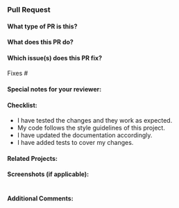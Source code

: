 <!--  Thanks for sending a pull request!  Here are some tips for you:

1. If this is your first time, Please carefully read the comments in our pull request template.
2. Please label this pull request according to what type of issue you are addressing, especially if this is a release targeted pull request.
3. Ensure you have added or ran the appropriate tests for your PR.
4. If you want *faster* PR reviews, Please contact us proactively.
-->

### Pull Request

#### What type of PR is this?
<!--
- **feat:** new feature
- **fix:** fix bug
- **docs:** documentation
- **style:** format(Changes that do not affect code execution)
- **test:** add test codes
- **chore:** changes to the build process or accessibility tools
- **revert:** revoked content
- **close:** close issue
- **release:** release version
-->

#### What does this PR do?
<!--
Provide a brief description of what this PR does
-->

#### Which issue(s) does this PR fix?
<!--
Reference any relevant issue(s) by using the syntax `Fixes #<issue_number>`, If PR is about `failing-tests or flakes`, please post the related issues/tests in a comment and do not use `Fixes`_*
-->
Fixes #

#### Special notes for your reviewer:
<!--
If there's anything specific you'd like your reviewer to pay attention to, mention it here
-->

#### Checklist:
- I have tested the changes and they work as expected.
- My code follows the style guidelines of this project.
- I have updated the documentation accordingly.
- I have added tests to cover my changes.

#### Related Projects:
<!--
- [community-infra](https://github.com/kosmos-io/community-infra)
- [clusterlink](https://github.com/kosmos-io/clusterlink)
- [kosmos-web](https://github.com/kosmos-io/kosmos-web)
-->

#### Screenshots (if applicable):
<!--
Insert screenshots or gifs to demonstrate the changes, if applicable
-->
```release-note

```

#### Additional Comments:
<!--
Any additional information or comments you'd like to include
-->
```release-note

```